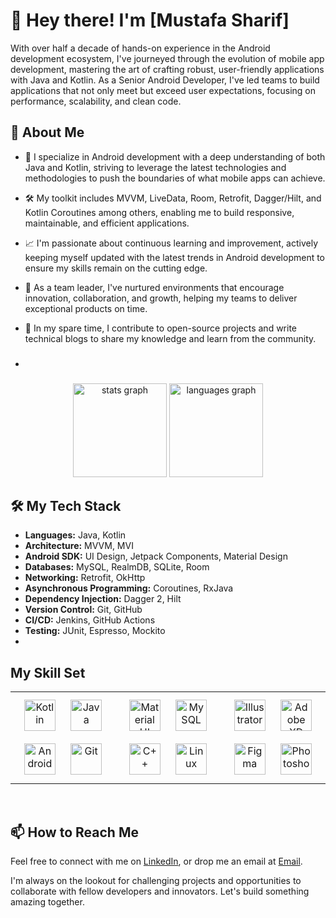 # 👋 Hey there! I'm [Mustafa Sharif]

With over half a decade of hands-on experience in the Android development ecosystem, I've journeyed through the evolution of mobile app development, mastering the art of crafting robust, user-friendly applications with Java and Kotlin. As a Senior Android Developer, I've led teams to build applications that not only meet but exceed user expectations, focusing on performance, scalability, and clean code.

## 🌟 About Me

- 🚀 I specialize in Android development with a deep understanding of both Java and Kotlin, striving to leverage the latest technologies and methodologies to push the boundaries of what mobile apps can achieve.
- 🛠️ My toolkit includes MVVM, LiveData, Room, Retrofit, Dagger/Hilt, and Kotlin Coroutines among others, enabling me to build responsive, maintainable, and efficient applications.
- 📈 I'm passionate about continuous learning and improvement, actively keeping myself updated with the latest trends in Android development to ensure my skills remain on the cutting edge.
- 🤝 As a team leader, I've nurtured environments that encourage innovation, collaboration, and growth, helping my teams to deliver exceptional products on time.
- 🌱 In my spare time, I contribute to open-source projects and write technical blogs to share my knowledge and learn from the community.

- ###
<div align="center">
  <img src="https://github-readme-stats.vercel.app/api?username=BirminghamDeveloper&hide_title=false&hide_rank=false&show_icons=true&include_all_commits=true&count_private=true&disable_animations=false&theme=dracula&locale=en&hide_border=false" height="150" alt="stats graph"  />
  <img src="https://github-readme-stats.vercel.app/api/top-langs?username=BirminghamDeveloper&locale=en&hide_title=false&layout=compact&card_width=320&langs_count=5&theme=dracula&hide_border=false" height="150" alt="languages graph"  />
</div>

## 🛠 My Tech Stack

- **Languages:** Java, Kotlin
- **Architecture:** MVVM, MVI
- **Android SDK:** UI Design, Jetpack Components, Material Design
- **Databases:** MySQL, RealmDB, SQLite, Room
- **Networking:** Retrofit, OkHttp
- **Asynchronous Programming:** Coroutines, RxJava
- **Dependency Injection:** Dagger 2, Hilt
- **Version Control:** Git, GitHub
- **CI/CD:** Jenkins, GitHub Actions
- **Testing:** JUnit, Espresso, Mockito
- <br/>  

## My Skill Set  
<table><tr><td valign="top" width="33%">

<div align="center">  
<a href="https://kotlinlang.org/" target="_blank"><img style="margin: 10px" src="https://profilinator.rishav.dev/skills-assets/kotlinlang-icon.svg" alt="Kotlin" height="50" /></a>  
<a href="https://www.java.com/" target="_blank"><img style="margin: 10px" src="https://profilinator.rishav.dev/skills-assets/java-original-wordmark.svg" alt="Java" height="50" /></a>  
</div>  

<div align="center">  
<a href="https://www.android.com/intl/en_in/" target="_blank"><img style="margin: 10px" src="https://profilinator.rishav.dev/skills-assets/android-original-wordmark.svg" alt="Android" height="50" /></a>  
<a href="https://github.com/" target="_blank"><img style="margin: 10px" src="https://profilinator.rishav.dev/skills-assets/git-scm-icon.svg" alt="Git" height="50" /></a>  
</div>

</td><td valign="top" width="33%">

<div align="center">  
<a href="https://mui.com/" target="_blank"><img style="margin: 10px" src="https://profilinator.rishav.dev/skills-assets/mui.png" alt="Material UI" height="50" /></a>  
<a href="https://www.mysql.com/" target="_blank"><img style="margin: 10px" src="https://profilinator.rishav.dev/skills-assets/mysql-original-wordmark.svg" alt="MySQL" height="50" /></a>  
<a href="https://www.cplusplus.com/" target="_blank"><img style="margin: 10px" src="https://profilinator.rishav.dev/skills-assets/cplusplus-original.svg" alt="C++" height="50" /></a>  
<a href="https://www.linux.org/" target="_blank"><img style="margin: 10px" src="https://profilinator.rishav.dev/skills-assets/linux-original.svg" alt="Linux" height="50" /></a>  
</div>

</td><td valign="top" width="33%">

<div align="center">  
<a href="https://www.adobe.com/in/products/illustrator.html" target="_blank"><img style="margin: 10px" src="https://profilinator.rishav.dev/skills-assets/adobe_illustrator-icon.svg" alt="Illustrator" height="50" /></a>  
<a href="https://www.adobe.com/in/products/xd.html" target="_blank"><img style="margin: 10px" src="https://profilinator.rishav.dev/skills-assets/adobexd.png" alt="Adobe XD" height="50" /></a>  
<a href="https://www.figma.com/" target="_blank"><img style="margin: 10px" src="https://profilinator.rishav.dev/skills-assets/figma-icon.svg" alt="Figma" height="50" /></a>  
<a href="https://www.adobe.com/in/products/photoshop.html" target="_blank"><img style="margin: 10px" src="https://profilinator.rishav.dev/skills-assets/photoshop-plain.svg" alt="Photoshop" height="50" /></a>  
</div>

</td></tr></table>  

<br/>  

## 📫 How to Reach Me

Feel free to connect with me on [LinkedIn](https://https://www.linkedin.com/in/mustafa7sharif), or drop me an email at [Email](mailto:m.sharif.uk@gmail.com).


I'm always on the lookout for challenging projects and opportunities to collaborate with fellow developers and innovators. Let's build something amazing together.
